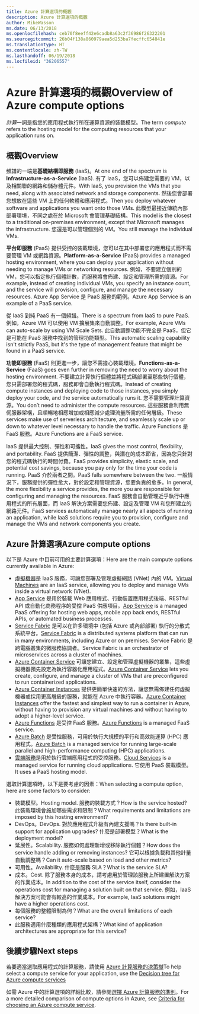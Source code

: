 ```yaml
---
title: Azure 計算選項的概觀
description: Azure 計算選項的概觀
author: MikeWasson
ms.date: 06/13/2018
ms.openlocfilehash: ceb70f8eeff42e6cadb8a63c2f36986f26322201
ms.sourcegitcommit: 26b04f138a860979aea5d253ba7fecffc654841e
ms.translationtype: HT
ms.contentlocale: zh-TW
ms.lasthandoff: 06/19/2018
ms.locfileid: "36206557"
---
```

# <a name="overview-of-azure-compute-options"></a><span data-ttu-id="a29bc-103">Azure 計算選項的概觀</span><span class="sxs-lookup"><span data-stu-id="a29bc-103">Overview of Azure compute options</span></span>

<span data-ttu-id="a29bc-104">*計算*一詞是指您的應用程式執行所在運算資源的裝載模型。</span><span class="sxs-lookup"><span data-stu-id="a29bc-104">The term *compute* refers to the hosting model for the computing resources that your application runs on.</span></span> 

## <a name="overview"></a><span data-ttu-id="a29bc-105">概觀</span><span class="sxs-lookup"><span data-stu-id="a29bc-105">Overview</span></span>

<span data-ttu-id="a29bc-106">頻譜的一端是**基礎結構即服務** (IaaS)。</span><span class="sxs-lookup"><span data-stu-id="a29bc-106">At one end of the spectrum is **Infrastructure-as-a-Service** (IaaS).</span></span> <span data-ttu-id="a29bc-107">有了 IaaS，您可以佈建您需要的 VM，以及相關聯的網路和儲存體元件。</span><span class="sxs-lookup"><span data-stu-id="a29bc-107">With IaaS, you provision the VMs that you need, along with associated network and storage components.</span></span> <span data-ttu-id="a29bc-108">然後您會部署您想放在這些 VM 上的任何軟體和應用程式。</span><span class="sxs-lookup"><span data-stu-id="a29bc-108">Then you deploy whatever software and applications you want onto those VMs.</span></span> <span data-ttu-id="a29bc-109">此模型最接近傳統內部部署環境，不同之處在於 Microsoft 會管理基礎結構。</span><span class="sxs-lookup"><span data-stu-id="a29bc-109">This model is the closest to a traditional on-premises environment, except that Microsoft manages the infrastructure.</span></span> <span data-ttu-id="a29bc-110">您還是可以管理個別的 VM。</span><span class="sxs-lookup"><span data-stu-id="a29bc-110">You still manage the individual VMs.</span></span>  

<span data-ttu-id="a29bc-111">**平台即服務** (PaaS) 提供受控的裝載環境，您可以在其中部署您的應用程式而不需要管理 VM 或網路資源。</span><span class="sxs-lookup"><span data-stu-id="a29bc-111">**Platform-as-a-Service** (PaaS) provides a managed hosting environment, where you can deploy your application without needing to manage VMs or networking resources.</span></span> <span data-ttu-id="a29bc-112">例如，不要建立個別的 VM，您可以指定執行個體計數，而服務將會佈建、設定和管理所需的資源。</span><span class="sxs-lookup"><span data-stu-id="a29bc-112">For example, instead of creating individual VMs, you specify an instance count, and the service will provision, configure, and manage the necessary resources.</span></span> <span data-ttu-id="a29bc-113">Azure App Service 是 PaaS 服務的範例。</span><span class="sxs-lookup"><span data-stu-id="a29bc-113">Azure App Service is an example of a PaaS service.</span></span>

<span data-ttu-id="a29bc-114">從 IaaS 到純 PaaS 有一個頻譜。</span><span class="sxs-lookup"><span data-stu-id="a29bc-114">There is a spectrum from IaaS to pure PaaS.</span></span> <span data-ttu-id="a29bc-115">例如，Azure VM 可以使用 VM 擴展集來自動調整。</span><span class="sxs-lookup"><span data-stu-id="a29bc-115">For example, Azure VMs can auto-scale by using VM Scale Sets.</span></span> <span data-ttu-id="a29bc-116">此自動調整功能不完全是 PaaS，但它是可能在 PaaS 服務中找到的管理功能類型。</span><span class="sxs-lookup"><span data-stu-id="a29bc-116">This automatic scaling capability isn't strictly PaaS, but it's the type of management feature that might be found in a PaaS service.</span></span>

<span data-ttu-id="a29bc-117">**功能即服務** (FaaS) 則更進一步，讓您不需擔心裝載環境。</span><span class="sxs-lookup"><span data-stu-id="a29bc-117">**Functions-as-a-Service** (FaaS) goes even further in removing the need to worry about the hosting environment.</span></span> <span data-ttu-id="a29bc-118">不要建立計算執行個體並將程式碼部署至那些執行個體，您只需部署您的程式碼，服務即會自動執行程式碼。</span><span class="sxs-lookup"><span data-stu-id="a29bc-118">Instead of creating compute instances and deploying code to those instances, you simply deploy your code, and the service automatically runs it.</span></span> <span data-ttu-id="a29bc-119">您不需要管理計算資源。</span><span class="sxs-lookup"><span data-stu-id="a29bc-119">You don’t need to administer the compute resources.</span></span> <span data-ttu-id="a29bc-120">這些服務會利用無伺服器架構，且順暢地相應增加或相應減少處理流量所需的任何層級。</span><span class="sxs-lookup"><span data-stu-id="a29bc-120">These services make use of serverless architecture, and seamlessly scale up or down to whatever level necessary to handle the traffic.</span></span> <span data-ttu-id="a29bc-121">Azure Functions 是 FaaS 服務。</span><span class="sxs-lookup"><span data-stu-id="a29bc-121">Azure Functions are a FaaS service.</span></span>

<span data-ttu-id="a29bc-122">IaaS 提供最大控制、彈性和可攜性。</span><span class="sxs-lookup"><span data-stu-id="a29bc-122">IaaS gives the most control, flexibility, and portability.</span></span> <span data-ttu-id="a29bc-123">FaaS 提供簡潔、彈性的調整，與潛在的成本節省，因為您只針對您的程式碼執行的時間付費。</span><span class="sxs-lookup"><span data-stu-id="a29bc-123">FaaS provides simplicity, elastic scale, and potential cost savings, because you pay only for the time your code is running.</span></span> <span data-ttu-id="a29bc-124">PaaS 介於兩者之間。</span><span class="sxs-lookup"><span data-stu-id="a29bc-124">PaaS falls somewhere between the two.</span></span> <span data-ttu-id="a29bc-125">一般情況下，服務提供的彈性愈大，對於設定和管理資源，您要負責的愈多。</span><span class="sxs-lookup"><span data-stu-id="a29bc-125">In general, the more flexibility a service provides, the more you are responsible for configuring and managing the resources.</span></span> <span data-ttu-id="a29bc-126">FaaS 服務會自動管理近乎執行中應用程式的所有層面，而 IaaS 解決方案需要您佈建、設定及管理 VM 和您所建立的網路元件。</span><span class="sxs-lookup"><span data-stu-id="a29bc-126">FaaS services automatically manage nearly all aspects of running an application, while IaaS solutions require you to provision, configure and manage the VMs and network components you create.</span></span>

## <a name="azure-compute-options"></a><span data-ttu-id="a29bc-127">Azure 計算選項</span><span class="sxs-lookup"><span data-stu-id="a29bc-127">Azure compute options</span></span>

<span data-ttu-id="a29bc-128">以下是 Azure 中目前可用的主要計算選項：</span><span class="sxs-lookup"><span data-stu-id="a29bc-128">Here are the main compute options currently available in Azure:</span></span>

- <span data-ttu-id="a29bc-129">[虛擬機器](/azure/virtual-machines/)是 IaaS 服務，可讓您部署及管理虛擬網路 (VNet) 內的 VM。</span><span class="sxs-lookup"><span data-stu-id="a29bc-129">[Virtual Machines](/azure/virtual-machines/) are an IaaS service, allowing you to deploy and manage VMs inside a virtual network (VNet).</span></span>
- <span data-ttu-id="a29bc-130">[App Service](/azure/app-service/app-service-value-prop-what-is) 是用於裝載 Web 應用程式、行動裝置應用程式後端、RESTful API 或自動化商務程序的受控 PaaS 供應項目。</span><span class="sxs-lookup"><span data-stu-id="a29bc-130">[App Service](/azure/app-service/app-service-value-prop-what-is) is a managed PaaS offering for hosting web apps, mobile app back ends, RESTful APIs, or automated business processes.</span></span>
- <span data-ttu-id="a29bc-131">[Service Fabric](/azure/service-fabric/service-fabric-overview) 是可以在許多環境中 (包括 Azure 或內部部署) 執行的分散式系統平台。</span><span class="sxs-lookup"><span data-stu-id="a29bc-131">[Service Fabric](/azure/service-fabric/service-fabric-overview) is a distributed systems platform that can run in many environments, including Azure or on premises.</span></span> <span data-ttu-id="a29bc-132">Service Fabric 是跨電腦叢集的微服務協調者。</span><span class="sxs-lookup"><span data-stu-id="a29bc-132">Service Fabric is an orchestrator of microservices across a cluster of machines.</span></span> 
- <span data-ttu-id="a29bc-133">[Azure Container Service](/azure/container-service/container-service-intro) 可讓您建立、設定和管理虛擬機器的叢集，這些虛擬機器預先設定為執行容器化應用程式。</span><span class="sxs-lookup"><span data-stu-id="a29bc-133">[Azure Container Service](/azure/container-service/container-service-intro) lets you create, configure, and manage a cluster of VMs that are preconfigured to run containerized applications.</span></span>
- <span data-ttu-id="a29bc-134">[Azure Container Instances](/azure/container-instances/container-instances-overview) 提供更簡單快速的方法，讓您無需佈建任何虛擬機器或採用更高層級的服務，就能在 Azure 中執行容器。</span><span class="sxs-lookup"><span data-stu-id="a29bc-134">[Azure Container Instances](/azure/container-instances/container-instances-overview) offer the fastest and simplest way to run a container in Azure, without having to provision any virtual machines and without having to adopt a higher-level service.</span></span>
- <span data-ttu-id="a29bc-135">[Azure Functions](/azure/azure-functions/functions-overview) 是受控 FaaS 服務。</span><span class="sxs-lookup"><span data-stu-id="a29bc-135">[Azure Functions](/azure/azure-functions/functions-overview) is a managed FaaS service.</span></span>
- <span data-ttu-id="a29bc-136">[Azure Batch](/azure/batch/batch-technical-overview) 是受控服務，可用於執行大規模的平行和高效能運算 (HPC) 應用程式。</span><span class="sxs-lookup"><span data-stu-id="a29bc-136">[Azure Batch](/azure/batch/batch-technical-overview) is a managed service for running large-scale parallel and high-performance computing (HPC) applications.</span></span>
- <span data-ttu-id="a29bc-137">[雲端服務](/azure/cloud-services/cloud-services-choose-me)是用於執行雲端應用程式的受控服務。</span><span class="sxs-lookup"><span data-stu-id="a29bc-137">[Cloud Services](/azure/cloud-services/cloud-services-choose-me) is a managed service for running cloud applications.</span></span> <span data-ttu-id="a29bc-138">它使用 PaaS 裝載模型。</span><span class="sxs-lookup"><span data-stu-id="a29bc-138">It uses a PaaS hosting model.</span></span> 

<span data-ttu-id="a29bc-139">選取計算選項時，以下是要考慮的因素：</span><span class="sxs-lookup"><span data-stu-id="a29bc-139">When selecting a compute option, here are some factors to consider:</span></span>

- <span data-ttu-id="a29bc-140">裝載模型。</span><span class="sxs-lookup"><span data-stu-id="a29bc-140">Hosting model.</span></span> <span data-ttu-id="a29bc-141">服務的裝載方式？</span><span class="sxs-lookup"><span data-stu-id="a29bc-141">How is the service hosted?</span></span> <span data-ttu-id="a29bc-142">此裝載環境會施加哪些需求和限制？</span><span class="sxs-lookup"><span data-stu-id="a29bc-142">What requirements and limitations are imposed by this hosting environment?</span></span> 
- <span data-ttu-id="a29bc-143">DevOps。</span><span class="sxs-lookup"><span data-stu-id="a29bc-143">DevOps.</span></span> <span data-ttu-id="a29bc-144">對於應用程式升級有內建支援嗎？</span><span class="sxs-lookup"><span data-stu-id="a29bc-144">Is there built-in support for application upgrades?</span></span> <span data-ttu-id="a29bc-145">什麼是部署模型？</span><span class="sxs-lookup"><span data-stu-id="a29bc-145">What is the deployment model?</span></span>
- <span data-ttu-id="a29bc-146">延展性。</span><span class="sxs-lookup"><span data-stu-id="a29bc-146">Scalability.</span></span> <span data-ttu-id="a29bc-147">服務如何處理新增或移除執行個體？</span><span class="sxs-lookup"><span data-stu-id="a29bc-147">How does the service handle adding or removing instances?</span></span> <span data-ttu-id="a29bc-148">它可以根據負載和其他計量自動調整嗎？</span><span class="sxs-lookup"><span data-stu-id="a29bc-148">Can it auto-scale based on load and other metrics?</span></span> 
- <span data-ttu-id="a29bc-149">可用性。</span><span class="sxs-lookup"><span data-stu-id="a29bc-149">Availability.</span></span> <span data-ttu-id="a29bc-150">什麼是服務 SLA？</span><span class="sxs-lookup"><span data-stu-id="a29bc-150">What is the service SLA?</span></span> 
- <span data-ttu-id="a29bc-151">成本。</span><span class="sxs-lookup"><span data-stu-id="a29bc-151">Cost.</span></span> <span data-ttu-id="a29bc-152">除了服務本身的成本，請考慮用於管理該服務上所建置解決方案的作業成本。</span><span class="sxs-lookup"><span data-stu-id="a29bc-152">In addition to the cost of the service itself, consider the operations cost for managing a solution built on that service.</span></span> <span data-ttu-id="a29bc-153">例如，IaaS 解決方案可能會有較高的作業成本。</span><span class="sxs-lookup"><span data-stu-id="a29bc-153">For example, IaaS solutions might have a higher operations cost.</span></span>
- <span data-ttu-id="a29bc-154">每個服務的整體限制為何？</span><span class="sxs-lookup"><span data-stu-id="a29bc-154">What are the overall limitations of each service?</span></span> 
- <span data-ttu-id="a29bc-155">此服務適用什麼種類的應用程式架構？</span><span class="sxs-lookup"><span data-stu-id="a29bc-155">What kind of application architectures are appropriate for this service?</span></span> 

## <a name="next-steps"></a><span data-ttu-id="a29bc-156">後續步驟</span><span class="sxs-lookup"><span data-stu-id="a29bc-156">Next steps</span></span>

<span data-ttu-id="a29bc-157">若要適當選取應用程式的計算服務，請使用 [Azure 計算服務的決策樹](./compute-decision-tree.md)</span><span class="sxs-lookup"><span data-stu-id="a29bc-157">To help select a compute service for your application, use the [Decision tree for Azure compute services](./compute-decision-tree.md)</span></span>

<span data-ttu-id="a29bc-158">如需 Azure 中的計算選項的詳細比較，請參閱[選擇 Azure 計算服務的準則](./compute-comparison.md)。</span><span class="sxs-lookup"><span data-stu-id="a29bc-158">For a more detailed comparison of compute options in Azure, see [Criteria for choosing an Azure compute service](./compute-comparison.md).</span></span>
